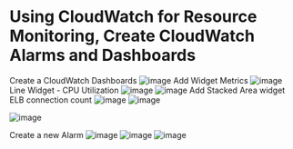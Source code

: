 # Using CloudWatch for Resource Monitoring, Create CloudWatch Alarms and Dashboards
Create a CloudWatch Dashboards
![image](https://user-images.githubusercontent.com/61830624/87519712-4726e180-c682-11ea-90fd-95cb56bee0fa.png)
Add Widget Metrics
![image](https://user-images.githubusercontent.com/61830624/87519984-a258d400-c682-11ea-90bd-06ac2db3c44e.png)
Line Widget - CPU Utilization
![image](https://user-images.githubusercontent.com/61830624/87520255-01b6e400-c683-11ea-8b1d-13121d45e45a.png)
![image](https://user-images.githubusercontent.com/61830624/87520324-15624a80-c683-11ea-9a74-92c694d40dde.png)
Add Stacked Area widget ELB connection count
![image](https://user-images.githubusercontent.com/61830624/87520505-578b8c00-c683-11ea-87d8-6fe705d7a15d.png)
![image](https://user-images.githubusercontent.com/61830624/87520825-c963d580-c683-11ea-9399-ed729682e484.png)

![image](https://user-images.githubusercontent.com/61830624/87522682-35dfd400-c686-11ea-8d9f-962b073d723a.png)

Create a new Alarm
![image](https://user-images.githubusercontent.com/61830624/87523165-ddf59d00-c686-11ea-9ce0-f01963241232.png)
![image](https://user-images.githubusercontent.com/61830624/87523427-3462db80-c687-11ea-93cf-16b7d5c04236.png)
![image](https://user-images.githubusercontent.com/61830624/87523606-6c6a1e80-c687-11ea-84c7-468b2c2013ec.png)
